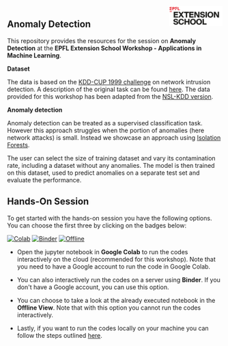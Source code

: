 <img src="../static/logo_red.png" width="125px" align="right">


## Anomaly Detection

This repository provides the resources for the session on **Anomaly Detection** at the **EPFL Extension School Workshop - Applications in Machine Learning**.

**Dataset**

The data is based on the [KDD-CUP 1999 challenge](http://kdd.ics.uci.edu/databases/kddcup99/kddcup99.html) on network intrusion detection. A description of the original task can be found [here](http://kdd.ics.uci.edu/databases/kddcup99/task.html). The data provided for this workshop has been adapted from the [NSL-KDD version](https://www.kaggle.com/hassan06/nslkdd).

**Anomaly detection**

Anomaly detection can be treated as a supervised classification task. However this approach struggles when the portion of anomalies (here network attacks) is small. Instead we showcase an approach using [Isolation Forests](https://www.youtube.com/watch?v=RyFQXQf4w4w). 

The user can select the size of training dataset and vary its contamination rate, including a dataset without any anomalies. The model is then trained on this dataset, used to predict anomalies on a separate test set and evaluate the performance.


## Hands-On Session

To get started with the hands-on session you have the following options. You can choose the first three by clicking on the badges below:

[![Colab](https://colab.research.google.com/assets/colab-badge.svg)](https://colab.research.google.com/github/AmirKhalilzadeh/tmp/blob/main/anomaly_detection_case_study/anomalies_detection_interactive.ipynb) 
[![Binder](https://mybinder.org/badge_logo.svg)](https://mybinder.org/v2/gh/AmirKhalilzadeh/tmp/5f07b71e2dd2b5ad3055a5d8187f291878adfe5c?urlpath=lab%2Ftree%2Fanomalies_detection_case_study%2Fanomalies_detection_interactive.ipynb)
[![Offline](https://img.shields.io/badge/Offline_View-Open-Blue.svg)](https://github.com/AmirKhalilzadeh/tmp/blob/main/static/anomalies_detection_completed.ipynb)

- Open the jupyter notebook in **Google Colab** to run the codes interactively on the cloud (recommended for this workshop). Note that you need to have a Google account to run the code in Google Colab.

- You can also interactively run the codes on a server using **Binder**. If you don't have a Google account, you can use this option. 

- You can choose to take a look at the already executed notebook in the **Offline View**. Note that with this option you cannot run the codes interactively.

- Lastly, if you want to run the codes locally on your machine you can follow the steps outlined [here](https://github.com/epfl-exts/amld24-applications-ML-workshop/blob/main/README.md). 
